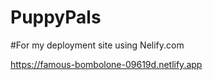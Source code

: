 # PuppyPals

#For my deployment site using Nelify.com

https://famous-bombolone-09619d.netlify.app

